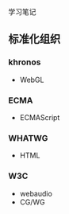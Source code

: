 学习笔记

## 标准化组织

### khronos

- WebGL

### ECMA

- ECMAScript

### WHATWG

- HTML

### W3C

- webaudio
- CG/WG
